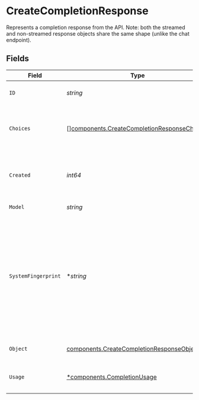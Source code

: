 # CreateCompletionResponse

Represents a completion response from the API. Note: both the streamed and non-streamed response objects share the same shape (unlike the chat endpoint).



## Fields

| Field                                                                                                                                                                                                                           | Type                                                                                                                                                                                                                            | Required                                                                                                                                                                                                                        | Description                                                                                                                                                                                                                     |
| ------------------------------------------------------------------------------------------------------------------------------------------------------------------------------------------------------------------------------- | ------------------------------------------------------------------------------------------------------------------------------------------------------------------------------------------------------------------------------- | ------------------------------------------------------------------------------------------------------------------------------------------------------------------------------------------------------------------------------- | ------------------------------------------------------------------------------------------------------------------------------------------------------------------------------------------------------------------------------- |
| `ID`                                                                                                                                                                                                                            | *string*                                                                                                                                                                                                                        | :heavy_check_mark:                                                                                                                                                                                                              | A unique identifier for the completion.                                                                                                                                                                                         |
| `Choices`                                                                                                                                                                                                                       | [][components.CreateCompletionResponseChoices](../../models/components/createcompletionresponsechoices.md)                                                                                                                      | :heavy_check_mark:                                                                                                                                                                                                              | The list of completion choices the model generated for the input prompt.                                                                                                                                                        |
| `Created`                                                                                                                                                                                                                       | *int64*                                                                                                                                                                                                                         | :heavy_check_mark:                                                                                                                                                                                                              | The Unix timestamp (in seconds) of when the completion was created.                                                                                                                                                             |
| `Model`                                                                                                                                                                                                                         | *string*                                                                                                                                                                                                                        | :heavy_check_mark:                                                                                                                                                                                                              | The model used for completion.                                                                                                                                                                                                  |
| `SystemFingerprint`                                                                                                                                                                                                             | **string*                                                                                                                                                                                                                       | :heavy_minus_sign:                                                                                                                                                                                                              | This fingerprint represents the backend configuration that the model runs with.<br/><br/>Can be used in conjunction with the `seed` request parameter to understand when backend changes have been made that might impact determinism.<br/> |
| `Object`                                                                                                                                                                                                                        | [components.CreateCompletionResponseObject](../../models/components/createcompletionresponseobject.md)                                                                                                                          | :heavy_check_mark:                                                                                                                                                                                                              | The object type, which is always "text_completion"                                                                                                                                                                              |
| `Usage`                                                                                                                                                                                                                         | [*components.CompletionUsage](../../models/components/completionusage.md)                                                                                                                                                       | :heavy_minus_sign:                                                                                                                                                                                                              | Usage statistics for the completion request.                                                                                                                                                                                    |